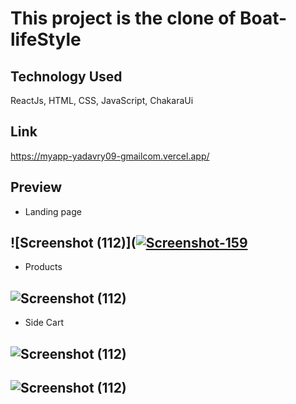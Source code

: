 # This project is the clone of Boat-lifeStyle

## Technology Used
 ReactJs,  HTML, CSS, JavaScript,  ChakaraUi 

## Link
https://myapp-yadavry09-gmailcom.vercel.app/

 ## Preview
  * Landing page
 ## ![Screenshot (112)](<a href="https://ibb.co/LkdQZcW"><img src="https://i.ibb.co/yfFhQZ1/Screenshot-159.png" alt="Screenshot-159" border="0" /></a>
 * Products
 ## ![Screenshot (112)](https://i.imgur.com/x1mFXyW.png)
 * Side Cart
 ## ![Screenshot (112)](https://i.imgur.com/j17uxm8.png)
 
 ## ![Screenshot (112)](https://i.imgur.com/GvwO853.png)
